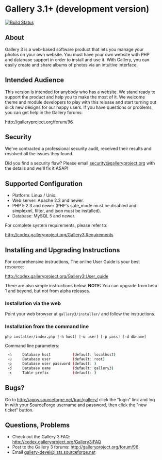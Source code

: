 Gallery 3.1+ (development version)
==================================

[![Build Status](https://travis-ci.org/gallery/gallery3.png?branch=master)](https://travis-ci.org/gallery/gallery3)

About
-----

Gallery 3 is a web-based software product that lets you manage your photos on your own website. You must have your own website with PHP and database support in order to install and use it. With Gallery, you can easily create and share albums of photos via an intuitive interface.

Intended Audience
-----------------

This version is intended for anybody who has a website.  We stand
ready to support the product and help you to make the most of it. We
welcome theme and module developers to play with this release and
start turning out slick new designs for our happy users.  If you have
questions or problems, you can get help in the Gallery forums:

  http://galleryproject.org/forum/96

Security
--------

We've contracted a professional security audit, received their results
and resolved all the issues they found.

Did you find a security flaw?  Please email security@galleryproject.org
with the details and we'll fix it ASAP!

Supported Configuration
-----------------------

 - Platform: Linux / Unix.
 - Web server: Apache 2.2 and newer.
 - PHP 5.2.3 and newer (PHP's safe_mode must be disabled and simplexml,
   filter, and json must be installed).
 - Database: MySQL 5 and newer.

For complete system requirements, please refer to:

  http://codex.galleryproject.org/Gallery3:Requirements

Installing and Upgrading Instructions
-------------------------------------

For comprehensive instructions, The online User Guide is your best resource:

  http://codex.galleryproject.org/Gallery3:User_guide

There are also simple instructions below.  **NOTE:** You can upgrade from
beta 1 and beyond, but not from alpha releases.

### Installation via the web

Point your web browser at `gallery3/installer/` and follow the
instructions.

### Installation from the command line

```sh
php installer/index.php [-h host] [-u user] [-p pass] [-d dbname]
```

 Command line parameters:

```sh
 -h     Database host          (default: localhost)
 -u     Database user          (default: root)
 -p     Database user password (default: )
 -d     Database name          (default: gallery3)
 -x     Table prefix           (default: )
```

Bugs?
-----

Go to http://apps.sourceforge.net/trac/gallery/ click the "login" link
and log in with your SourceForge username and password, then click the
"new ticket" button.

Questions, Problems
-------------------

 - Check out the Gallery 3 FAQ: http://codex.galleryproject.org/Gallery3:FAQ
 - Post to the Gallery 3 forums: http://galleryproject.org/forum/96
 - Email gallery-devel@lists.sourceforge.net
